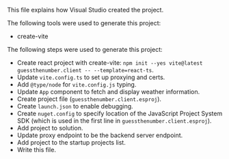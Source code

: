 This file explains how Visual Studio created the project.

The following tools were used to generate this project:
- create-vite

The following steps were used to generate this project:
- Create react project with create-vite: `npm init --yes vite@latest guessthenumber.client -- --template=react-ts`.
- Update `vite.config.ts` to set up proxying and certs.
- Add `@type/node` for `vite.config.js` typing.
- Update `App` component to fetch and display weather information.
- Create project file (`guessthenumber.client.esproj`).
- Create `launch.json` to enable debugging.
- Create `nuget.config` to specify location of the JavaScript Project System SDK (which is used in the first line in `guessthenumber.client.esproj`).
- Add project to solution.
- Update proxy endpoint to be the backend server endpoint.
- Add project to the startup projects list.
- Write this file.
